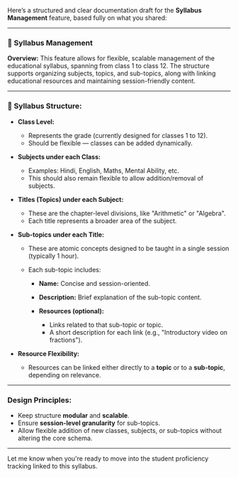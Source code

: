 Here’s a structured and clear documentation draft for the **Syllabus Management** feature, based fully on what you shared:

---

### **📘 Syllabus Management**

**Overview:**
This feature allows for flexible, scalable management of the educational syllabus, spanning from class 1 to class 12. The structure supports organizing subjects, topics, and sub-topics, along with linking educational resources and maintaining session-friendly content.

---

### **🧱 Syllabus Structure:**

* **Class Level:**

  * Represents the grade (currently designed for classes 1 to 12).
  * Should be flexible — classes can be added dynamically.

* **Subjects under each Class:**

  * Examples: Hindi, English, Maths, Mental Ability, etc.
  * This should also remain flexible to allow addition/removal of subjects.

* **Titles (Topics) under each Subject:**

  * These are the chapter-level divisions, like "Arithmetic" or "Algebra".
  * Each title represents a broader area of the subject.

* **Sub-topics under each Title:**

  * These are atomic concepts designed to be taught in a single session (typically 1 hour).
  * Each sub-topic includes:

    * **Name:** Concise and session-oriented.
    * **Description:** Brief explanation of the sub-topic content.
    * **Resources (optional):**

      * Links related to that sub-topic or topic.
      * A short description for each link (e.g., "Introductory video on fractions").

* **Resource Flexibility:**

  * Resources can be linked either directly to a **topic** or to a **sub-topic**, depending on relevance.

---

### **Design Principles:**

* Keep structure **modular** and **scalable**.
* Ensure **session-level granularity** for sub-topics.
* Allow flexible addition of new classes, subjects, or sub-topics without altering the core schema.

---

Let me know when you're ready to move into the student proficiency tracking linked to this syllabus.
